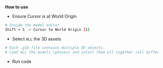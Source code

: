 **How to use**

- Ensure Cursor is at World Origin
```bash
# Inside the model editor
Shift + S -> Cursor to World Origin (1)
```

- Select `ALL` the 3D assets
```bash
# Each .glb file contains multiple 3D objects.
# Load ALL the models (phases) and select them all together (all different phases with all of their components)
```

- Run code